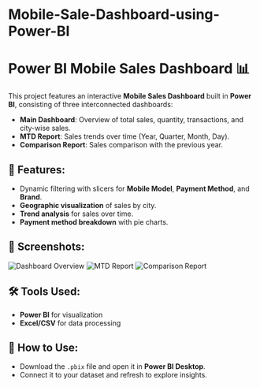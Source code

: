 # Mobile-Sale-Dashboard-using-Power-BI
# Power BI Mobile Sales Dashboard 📊

This project features an interactive **Mobile Sales Dashboard** built in **Power BI**, consisting of three interconnected dashboards:

- **Main Dashboard**: Overview of total sales, quantity, transactions, and city-wise sales.
- **MTD Report**: Sales trends over time (Year, Quarter, Month, Day).
- **Comparison Report**: Sales comparison with the previous year.

## 🔗 Features:
- Dynamic filtering with slicers for **Mobile Model**, **Payment Method**, and **Brand**.
- **Geographic visualization** of sales by city.
- **Trend analysis** for sales over time.
- **Payment method breakdown** with pie charts.

## 📸 Screenshots:
![Dashboard Overview](https://drive.google.com/file/d/1BuSpwSbgEtQB-XOZpAJLBqxa54LbA-p1/view?usp=sharing)
![MTD Report](https://drive.google.com/file/d/1K6K3IZtfjy93zlXGvPyOx-h1PTKAhVdf/view?usp=sharing)
![Comparison Report](https://drive.google.com/file/d/1QLwPC3rPwiLPw1T-dxahR-XG6anyJcVT/view?usp=sharing)

## 🛠️ Tools Used:
- **Power BI** for visualization
- **Excel/CSV** for data processing

## 🚀 How to Use:
- Download the `.pbix` file and open it in **Power BI Desktop**.
- Connect it to your dataset and refresh to explore insights.

